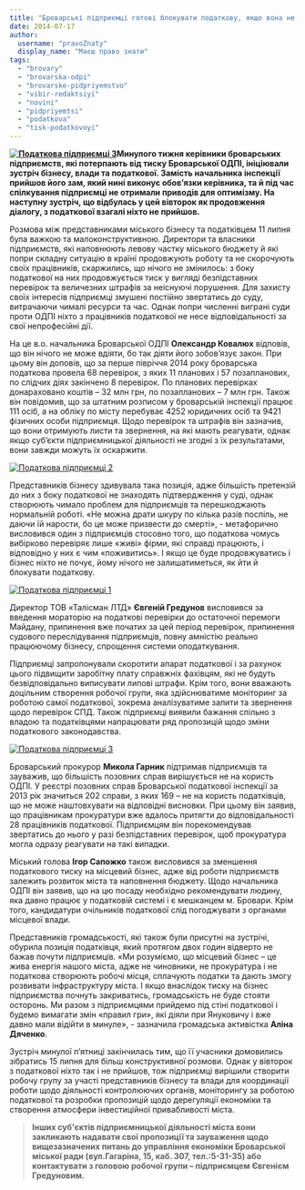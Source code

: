 ```yaml
---
title: "Броварські підприємці готові блокувати податкову, якщо вона не припинить тиск на бізнес"
date: 2014-07-17
author: 
  username: "pravoZnaty"
  display_name: "Маєш право знати"
tags: 
  - "brovary"
  - "brovarska-odpi"
  - "brovarske-pidpriyemstvo"
  - "vibir-redaktsiyi"
  - "novini"
  - "pidpriyemtsi"
  - "podatkova"
  - "tisk-podatkovoyi"
---
```


**[![Податкова підприємці 3](https://mpz.brovary.org/wp-content/uploads/2014/07/Podatkova-pidpriyemtsi-3.jpg)](https://mpz.brovary.org/wp-content/uploads/2014/07/Podatkova-pidpriyemtsi-3.jpg)Минулого тижня керівники броварських підприємств, які потерпають від тиску Броварської ОДПІ, ініціювали зустріч бізнесу, влади та податкової. Замість начальника інспекції прийшов його зам, який нині виконує обов’язки керівника, та й під час спілкування підприємці не отримали приводів для оптимізму. На наступну зустріч, що відбулась у цей вівторок як продовження діалогу, з податкової взагалі ніхто не прийшов.**

Розмова між представниками міського бізнесу та податківцем 11 липня була важкою та малоконструктивною. Директори та власники підприємств, які наповнюють левову частку міського бюджету й які попри складну ситуацію в країні продовжують роботу та не скорочують своїх працівників, скаржились, що нічого не змінилось: з боку податкової на них продовжується тиск у вигляді безпідставних перевірок та величезних штрафів за неіснуючі порушення. Для захисту своїх інтересів підприємці змушені постійно звертатись до суду, витрачаючи чималі ресурси та час. Однак попри численні виграні суди проти ОДПІ ніхто з працівників податкової не несе відповідальності за свої непрофесійні дії.

На це в.о. начальника Броварської ОДПІ **Олександр Ковалюх** відповів, що він нічого не може вдіяти, бо так діяти його зобов’язує закон. При цьому він доповів, що за перше півріччя 2014 року броварська податкова провела 68 перевірок, з яких 11 планових і 57 позапланових, по слідчих діях закінчено 8 перевірок. По планових перевірках донараховано коштів – 32 млн грн, по позапланових – 7 млн грн. Також він повідомив, що за штатним розписом у броварській інспекції працює 111 осіб, а на обліку по місту перебуває 4252 юридичних осіб та 9421 фізичних особи підприємця. Щодо перевірок та штрафів він зазначив, що вони отримують листи та звернення, на які мають реагувати, однак якщо суб’єкти підприємницької діяльності не згодні з їх результатами, вони завжди можуть їх оскаржити.

[![Податкова підприємці 2](https://mpz.brovary.org/wp-content/uploads/2014/07/Podatkova-pidpriyemtsi-2.jpg)](https://mpz.brovary.org/wp-content/uploads/2014/07/Podatkova-pidpriyemtsi-2.jpg)

Представників бізнесу здивувала така позиція, адже більшість претензій до них з боку податкової не знаходять підтвердження у суді, однак створюють чимало проблем для підприємців та перешкоджають нормальній роботі. «Не можна драти шкуру по кілька разів поспіль, не даючи їй нарости, бо це може призвести до смерті», - метафорично висловився один з підприємців стосовно того, що податкова чомусь вибірково перевіряє лише «живі» фірми, які справді працюють, і відповідно у них є чим «поживитись». І якщо це буде продовжуватись і бізнес ніхто не почує, йому нічого не залишатиметься, як йти й блокувати податкову.

[![Податкова підприємці 1](https://mpz.brovary.org/wp-content/uploads/2014/07/Podatkova-pidpriyemtsi-1.jpg)](https://mpz.brovary.org/wp-content/uploads/2014/07/Podatkova-pidpriyemtsi-1.jpg)

Директор ТОВ «Талісман ЛТД» **Євгеній Гредунов** висловився за введення мораторію на податкові перевірки до остаточної перемоги Майдану, припинення вже початих за цей період перевірок, припинення судового переслідування підприємців, повну амністію реально працюючому бізнесу, спрощення системи оподаткування.

Підприємці запропонували скоротити апарат податкової і за рахунок цього підвищити заробітну плату справжніх фахівцям, які не будуть безвідповідально виписувати липові штрафи. Крім того, вони вважають доцільним створення робочої групи, яка здійснюватиме моніторинг за роботою самої податкової, зокрема аналізуватиме запити та звернення щодо перевірок СПД. Також підприємці виявили бажання спільно з владою та податківцями напрацювати ряд пропозицій щодо зміни податкового законодавства.

[![Податкова підприємці 3](https://mpz.brovary.org/wp-content/uploads/2014/07/Podatkova-pidpriyemtsi-3.jpg)](https://mpz.brovary.org/wp-content/uploads/2014/07/Podatkova-pidpriyemtsi-3.jpg)

Броварський прокурор **Микола Гарник** підтримав підприємців та зауважив, що більшість позовних справ вирішується не на користь ОДПІ. У реєстрі позовних справ Броварської податкової інспекції за 2013 рік значиться 202 справи, з яких 169 – не на користь податківців, що не може наштовхувати на відповідні висновки. При цьому він заявив, що працівникам прокуратури вже вдалось притягти до відповідальності 28 працівників податкової. Підприємцям він порекомендував звертатись до нього у разі безпідставних перевірок, щоб прокуратура могла одразу реагувати на такі випадки.

Міський голова **Ігор Сапожко** також висловився за зменшення податкового тиску на місцевий бізнес, адже від роботи підприємств залежить розвиток міста та наповнення бюджету. Щодо начальника ОДПІ він заявив, що на цю посаду необхідно рекомендувати людину, яка давно працює у податковій системі і є мешканцем м. Бровари. Крім того, кандидатури очільників податкової слід погоджувати з органами місцевої влади.

Представників громадськості, які також були присутні на зустрічі, обурила позиція податківця, який протягом двох годин відверто не бажав почути підприємців. «Ми розуміємо, що місцевий бізнес – це жива енергія нашого міста, адже не чиновники, не прокуратура і не податкова створюють робочі місця, сплачують податки та дають змогу розвивати інфраструктуру міста. І якщо внаслідок тиску на бізнес підприємства почнуть закриватись, громадськість не буде стояти осторонь. Ми разом з підприємцями прийдемо під стіні податкової і будемо вимагати змін «правил гри», які діяли при Януковичу і вже давно мали відійти в минуле», - зазначила громадська активістка **Аліна Дяченко**.

Зустріч минулої п’ятниці закінчилась тим, що її учасники домовились зібратись 15 липня для більш конструктивної розмови. Однак у вівторок з податкової ніхто так і не прийшов, тож підприємці вирішили створити робочу групу за участі представників бізнесу та влади для координації роботи щодо діяльності контролюючих органів, моніторингу за роботою податкової та розробки пропозицій щодо дерегуляції економіки та створення атмосфери інвестиційної привабливості міста.

> **Інших суб'єктів підприємницької діяльності міста вони закликають надавати свої пропозиції та зауваження щодо вищезазначених питань до управління економіки Броварської міської ради (вул.Гагаріна, 15, каб. 307, тел.:5-31-35) або контактувати з головою робочої групи – підприємцем Євгенієм Гредуновим.**
